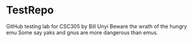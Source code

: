 # TestRepo
GitHub testing lab for CSC305 by Bill Unyi
Beware the wrath of the hungry emu
Some say yaks and gnus are more dangerous than emus.
